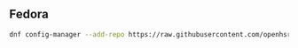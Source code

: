 
## Fedora
```bash
dnf config-manager --add-repo https://raw.githubusercontent.com/openhsr/connect/master/packaging/fedora/openhsr-pool.repo
```
